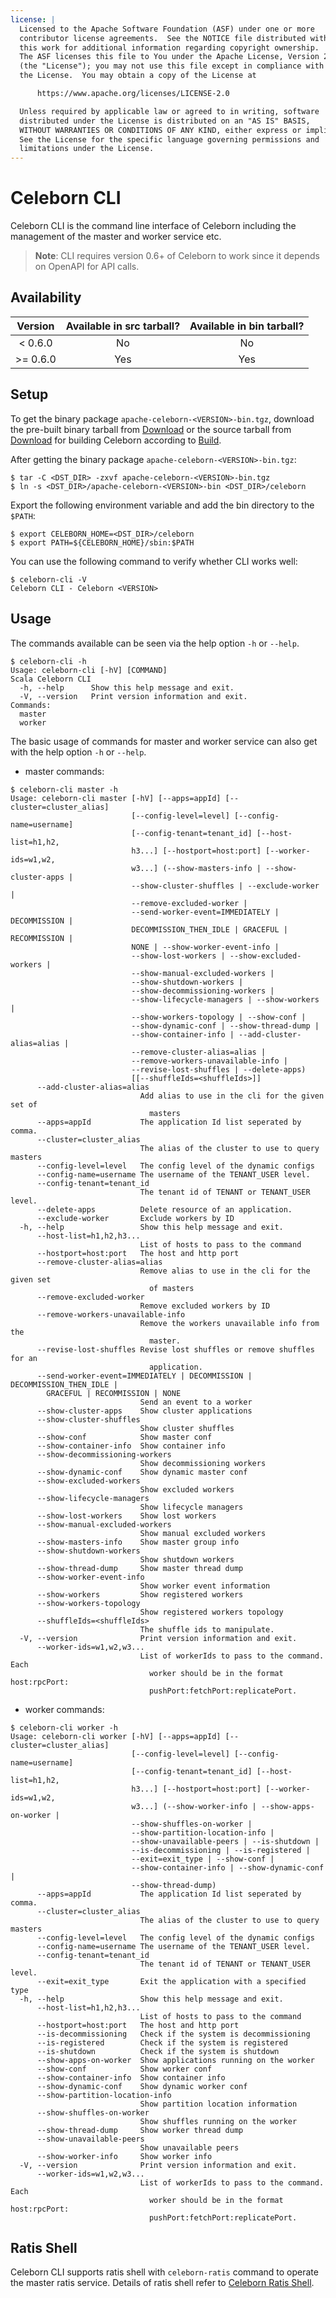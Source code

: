 ```yaml
---
license: |
  Licensed to the Apache Software Foundation (ASF) under one or more
  contributor license agreements.  See the NOTICE file distributed with
  this work for additional information regarding copyright ownership.
  The ASF licenses this file to You under the Apache License, Version 2.0
  (the "License"); you may not use this file except in compliance with
  the License.  You may obtain a copy of the License at

      https://www.apache.org/licenses/LICENSE-2.0

  Unless required by applicable law or agreed to in writing, software
  distributed under the License is distributed on an "AS IS" BASIS,
  WITHOUT WARRANTIES OR CONDITIONS OF ANY KIND, either express or implied.
  See the License for the specific language governing permissions and
  limitations under the License.
---
```


# Celeborn CLI

Celeborn CLI is the command line interface of Celeborn including the management of the master and worker service etc.

> **Note**:
> CLI requires version 0.6+ of Celeborn to work since it depends on OpenAPI for API calls.

## Availability

|  Version  | Available in src tarball? | Available in bin tarball? |
|:---------:|:-------------------------:|:-------------------------:|
|  < 0.6.0  |            No             |            No             |
| \>= 0.6.0 |            Yes            |            Yes            |


## Setup

To get the binary package `apache-celeborn-<VERSION>-bin.tgz`, download the pre-built binary tarball from [Download](https://celeborn.apache.org/download) or
the source tarball from [Download](https://celeborn.apache.org/download) for building Celeborn according to [Build](https://github.com/apache/celeborn?tab=readme-ov-file#build).

After getting the binary package `apache-celeborn-<VERSION>-bin.tgz`:

```shell
$ tar -C <DST_DIR> -zxvf apache-celeborn-<VERSION>-bin.tgz
$ ln -s <DST_DIR>/apache-celeborn-<VERSION>-bin <DST_DIR>/celeborn
```

Export the following environment variable and add the bin directory to the `$PATH`:

```shell
$ export CELEBORN_HOME=<DST_DIR>/celeborn
$ export PATH=${CELEBORN_HOME}/sbin:$PATH
```

You can use the following command to verify whether CLI works well:

```shell
$ celeborn-cli -V
Celeborn CLI - Celeborn <VERSION>
```

## Usage

The commands available can be seen via the help option `-h` or `--help`.

```shell
$ celeborn-cli -h
Usage: celeborn-cli [-hV] [COMMAND]
Scala Celeborn CLI
  -h, --help      Show this help message and exit.
  -V, --version   Print version information and exit.
Commands:
  master
  worker
```

The basic usage of commands for master and worker service can also get with the help option `-h` or `--help`.
 
- master commands:

```shell
$ celeborn-cli master -h
Usage: celeborn-cli master [-hV] [--apps=appId] [--cluster=cluster_alias]
                           [--config-level=level] [--config-name=username]
                           [--config-tenant=tenant_id] [--host-list=h1,h2,
                           h3...] [--hostport=host:port] [--worker-ids=w1,w2,
                           w3...] (--show-masters-info | --show-cluster-apps |
                           --show-cluster-shuffles | --exclude-worker |
                           --remove-excluded-worker |
                           --send-worker-event=IMMEDIATELY | DECOMMISSION | 
                           DECOMMISSION_THEN_IDLE | GRACEFUL | RECOMMISSION | 
                           NONE | --show-worker-event-info |
                           --show-lost-workers | --show-excluded-workers |
                           --show-manual-excluded-workers |
                           --show-shutdown-workers |
                           --show-decommissioning-workers |
                           --show-lifecycle-managers | --show-workers |
                           --show-workers-topology | --show-conf |
                           --show-dynamic-conf | --show-thread-dump |
                           --show-container-info | --add-cluster-alias=alias |
                           --remove-cluster-alias=alias |
                           --remove-workers-unavailable-info |
                           --revise-lost-shuffles | --delete-apps)
                           [[--shuffleIds=<shuffleIds>]]
      --add-cluster-alias=alias
                             Add alias to use in the cli for the given set of
                               masters
      --apps=appId           The application Id list seperated by comma.
      --cluster=cluster_alias
                             The alias of the cluster to use to query masters
      --config-level=level   The config level of the dynamic configs
      --config-name=username The username of the TENANT_USER level.
      --config-tenant=tenant_id
                             The tenant id of TENANT or TENANT_USER level.
      --delete-apps          Delete resource of an application.
      --exclude-worker       Exclude workers by ID
  -h, --help                 Show this help message and exit.
      --host-list=h1,h2,h3...
                             List of hosts to pass to the command
      --hostport=host:port   The host and http port
      --remove-cluster-alias=alias
                             Remove alias to use in the cli for the given set
                               of masters
      --remove-excluded-worker
                             Remove excluded workers by ID
      --remove-workers-unavailable-info
                             Remove the workers unavailable info from the
                               master.
      --revise-lost-shuffles Revise lost shuffles or remove shuffles for an
                               application.
      --send-worker-event=IMMEDIATELY | DECOMMISSION | DECOMMISSION_THEN_IDLE | 
        GRACEFUL | RECOMMISSION | NONE
                             Send an event to a worker
      --show-cluster-apps    Show cluster applications
      --show-cluster-shuffles
                             Show cluster shuffles
      --show-conf            Show master conf
      --show-container-info  Show container info
      --show-decommissioning-workers
                             Show decommissioning workers
      --show-dynamic-conf    Show dynamic master conf
      --show-excluded-workers
                             Show excluded workers
      --show-lifecycle-managers
                             Show lifecycle managers
      --show-lost-workers    Show lost workers
      --show-manual-excluded-workers
                             Show manual excluded workers
      --show-masters-info    Show master group info
      --show-shutdown-workers
                             Show shutdown workers
      --show-thread-dump     Show master thread dump
      --show-worker-event-info
                             Show worker event information
      --show-workers         Show registered workers
      --show-workers-topology
                             Show registered workers topology
      --shuffleIds=<shuffleIds>
                             The shuffle ids to manipulate.
  -V, --version              Print version information and exit.
      --worker-ids=w1,w2,w3...
                             List of workerIds to pass to the command. Each
                               worker should be in the format host:rpcPort:
                               pushPort:fetchPort:replicatePort.
```

- worker commands:

```shell
$ celeborn-cli worker -h
Usage: celeborn-cli worker [-hV] [--apps=appId] [--cluster=cluster_alias]
                           [--config-level=level] [--config-name=username]
                           [--config-tenant=tenant_id] [--host-list=h1,h2,
                           h3...] [--hostport=host:port] [--worker-ids=w1,w2,
                           w3...] (--show-worker-info | --show-apps-on-worker |
                           --show-shuffles-on-worker |
                           --show-partition-location-info |
                           --show-unavailable-peers | --is-shutdown |
                           --is-decommissioning | --is-registered |
                           --exit=exit_type | --show-conf |
                           --show-container-info | --show-dynamic-conf |
                           --show-thread-dump)
      --apps=appId           The application Id list seperated by comma.
      --cluster=cluster_alias
                             The alias of the cluster to use to query masters
      --config-level=level   The config level of the dynamic configs
      --config-name=username The username of the TENANT_USER level.
      --config-tenant=tenant_id
                             The tenant id of TENANT or TENANT_USER level.
      --exit=exit_type       Exit the application with a specified type
  -h, --help                 Show this help message and exit.
      --host-list=h1,h2,h3...
                             List of hosts to pass to the command
      --hostport=host:port   The host and http port
      --is-decommissioning   Check if the system is decommissioning
      --is-registered        Check if the system is registered
      --is-shutdown          Check if the system is shutdown
      --show-apps-on-worker  Show applications running on the worker
      --show-conf            Show worker conf
      --show-container-info  Show container info
      --show-dynamic-conf    Show dynamic worker conf
      --show-partition-location-info
                             Show partition location information
      --show-shuffles-on-worker
                             Show shuffles running on the worker
      --show-thread-dump     Show worker thread dump
      --show-unavailable-peers
                             Show unavailable peers
      --show-worker-info     Show worker info
  -V, --version              Print version information and exit.
      --worker-ids=w1,w2,w3...
                             List of workerIds to pass to the command. Each
                               worker should be in the format host:rpcPort:
                               pushPort:fetchPort:replicatePort.
```

## Ratis Shell

Celeborn CLI supports ratis shell with `celeborn-ratis` command to operate the master ratis service. Details of ratis shell refer to [Celeborn Ratis Shell](celeborn_ratis_shell.md).
